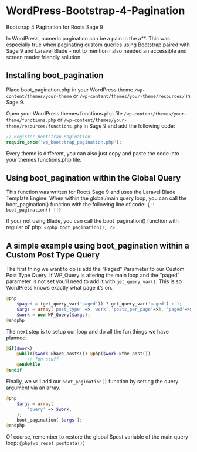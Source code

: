 # WordPress-Bootstrap-4-Pagination
Bootstrap 4 Pagination for Roots Sage 9

In WordPress, numeric pagination can be a pain in the a**. This was especially true when paginating custom queries using Bootstrap paired with Sage 9 and Laravel Blade - not to mention I also needed an accessible and screen reader friendly solution. 

## Installing boot_pagination

Place boot_pagination.php in your WordPress theme `/wp-content/themes/your-theme` or `/wp-content/themes/your-theme/resources/` in Sage 9.

Open your WordPress themes functions.php file `/wp-content/themes/your-theme/functions.php` or `/wp-content/themes/your-theme/resources/functions.php` in Sage 9 and add the following code:
```php
// Register Bootstrap Pagination
require_once('wp_bootstrap_pagination.php');
```
Every theme is different, you can also just copy and paste the code into your themes functions.php file. 

## Using boot_pagination within the Global Query

This function was written for Roots Sage 9 and uses the Laravel Blade Template Engine. When within the global/main query loop, you can call the boot_pagination() function with the following line of code: `{!! boot_pagination() !!}`

If your not using Blade, you can call the boot_pagination() function with regular ol’ php: `<?php boot_pagination(); ?>`

## A simple example using boot_pagination within a Custom Post Type Query

The first thing we want to do is add the “Paged” Parameter to our Custom Post Type Query. If WP_Query is altering the main loop and the “paged” parameter is not set you’ll need to add it with `get_query_var()`. This is so WordPress knows exactly what page it’s on.

```php
@php
    $paged = (get_query_var('paged')) ? get_query_var('paged') : 1;
    $args = array('post_type' => 'work','posts_per_page'=>3, 'paged'=>$paged);
    $work = new WP_Query($args);
@endphp
```
The next step is to setup our loop and do all the fun things we have planned.
```php
@if($work)
    @while($work->have_posts()) @php($work->the_post())
        // fun stuff
    @endwhile
@endif
```
Finally, we will add our `boot_pagination()` function by setting the query argument via an array.
```php
@php
    $args = array(
        'query' => $work,
    );
    boot_pagination( $args ); 
@endphp
```
Of course, remember to restore the global $post variable of the main query loop: `@php(wp_reset_postdata())`
